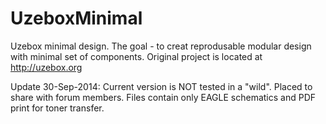 UzeboxMinimal
=============

Uzebox minimal design. The goal - to creat reprodusable modular design with minimal set of components.
Original project is located at http://uzebox.org

Update 30-Sep-2014: Current version is NOT tested in a "wild". Placed to share with forum members.
Files contain only EAGLE schematics and PDF print for toner transfer.



